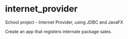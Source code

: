 # internet_provider
School project - Internet Provider, using JDBC and JavaFX

Create an app that registers internate package sales.
